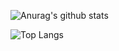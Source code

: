 ![Anurag's github stats](https://github-readme-stats.vercel.app/api?username=OliverBaibai&show_icons=true&theme=radical)

![Top Langs](https://github-readme-stats.vercel.app/api/top-langs/?username=OliverBaibai)
